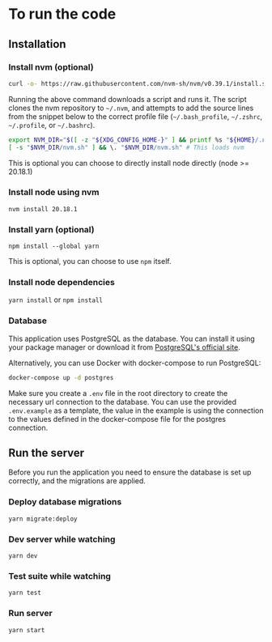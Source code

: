 # To run the code

## Installation

### Install nvm (optional)

```sh
curl -o- https://raw.githubusercontent.com/nvm-sh/nvm/v0.39.1/install.sh | bash
```

Running the above command downloads a script and runs it. The script clones the nvm repository to `~/.nvm`, and attempts to add the source lines from the snippet below to the correct profile file (`~/.bash_profile`, `~/.zshrc`, `~/.profile`, or `~/.bashrc`).

```sh
export NVM_DIR="$([ -z "${XDG_CONFIG_HOME-}" ] && printf %s "${HOME}/.nvm" || printf %s "${XDG_CONFIG_HOME}/nvm")"
[ -s "$NVM_DIR/nvm.sh" ] && \. "$NVM_DIR/nvm.sh" # This loads nvm
```

This is optional you can choose to directly install node directly (node >= 20.18.1)

### Install node using nvm

`nvm install 20.18.1`

### Install yarn (optional)

`npm install --global yarn`

This is optional, you can choose to use `npm` itself.

### Install node dependencies

`yarn install` or `npm install`

### Database

This application uses PostgreSQL as the database. You can install it using your package manager or download it from [PostgreSQL's official site](https://www.postgresql.org/download/).

Alternatively, you can use Docker with docker-compose to run PostgreSQL:

```sh
docker-compose up -d postgres
```

Make sure you create a `.env` file in the root directory to create the necessary url connection to the database. You can use the provided `.env.example` as a template, the value in the example is using the connection to the values defined in the docker-compose file for the postgres connection.

## Run the server

Before you run the application you need to ensure the database is set up correctly, and the migrations are applied.

### Deploy database migrations

`yarn migrate:deploy`

### Dev server while watching

`yarn dev`

### Test suite while watching

`yarn test`

### Run server

`yarn start`